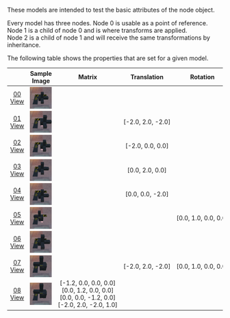 These models are intended to test the basic attributes of the node object.  

Every model has three nodes. Node 0 is usable as a point of reference. Node 1 is a child of node 0 and is where transforms are applied.  
Node 2 is a child of node 1 and will receive the same transformations by inheritance.  

The following table shows the properties that are set for a given model.  

|   | Sample Image | Matrix | Translation | Rotation | Scale |
| :---: | :---: | :---: | :---: | :---: | :---: |
| [00](Node_Attribute_00.gltf)<br>[View](https://bghgary.github.io/glTF-Assets-Viewer/?folder=13&model=0) | [<img src="Figures/Thumbnails/Node_Attribute_00.png" align="middle">](Figures/SampleImages/Node_Attribute_00.png) |   |   |   |   |
| [01](Node_Attribute_01.gltf)<br>[View](https://bghgary.github.io/glTF-Assets-Viewer/?folder=13&model=1) | [<img src="Figures/Thumbnails/Node_Attribute_01.png" align="middle">](Figures/SampleImages/Node_Attribute_01.png) |   | [-2.0,&nbsp;2.0,&nbsp;-2.0] |   |   |
| [02](Node_Attribute_02.gltf)<br>[View](https://bghgary.github.io/glTF-Assets-Viewer/?folder=13&model=2) | [<img src="Figures/Thumbnails/Node_Attribute_02.png" align="middle">](Figures/SampleImages/Node_Attribute_02.png) |   | [-2.0,&nbsp;0.0,&nbsp;0.0] |   |   |
| [03](Node_Attribute_03.gltf)<br>[View](https://bghgary.github.io/glTF-Assets-Viewer/?folder=13&model=3) | [<img src="Figures/Thumbnails/Node_Attribute_03.png" align="middle">](Figures/SampleImages/Node_Attribute_03.png) |   | [0.0,&nbsp;2.0,&nbsp;0.0] |   |   |
| [04](Node_Attribute_04.gltf)<br>[View](https://bghgary.github.io/glTF-Assets-Viewer/?folder=13&model=4) | [<img src="Figures/Thumbnails/Node_Attribute_04.png" align="middle">](Figures/SampleImages/Node_Attribute_04.png) |   | [0.0,&nbsp;0.0,&nbsp;-2.0] |   |   |
| [05](Node_Attribute_05.gltf)<br>[View](https://bghgary.github.io/glTF-Assets-Viewer/?folder=13&model=5) | [<img src="Figures/Thumbnails/Node_Attribute_05.png" align="middle">](Figures/SampleImages/Node_Attribute_05.png) |   |   | [0.0,&nbsp;1.0,&nbsp;0.0,&nbsp;0.0] |   |
| [06](Node_Attribute_06.gltf)<br>[View](https://bghgary.github.io/glTF-Assets-Viewer/?folder=13&model=6) | [<img src="Figures/Thumbnails/Node_Attribute_06.png" align="middle">](Figures/SampleImages/Node_Attribute_06.png) |   |   |   | [1.2,&nbsp;1.2,&nbsp;1.2] |
| [07](Node_Attribute_07.gltf)<br>[View](https://bghgary.github.io/glTF-Assets-Viewer/?folder=13&model=7) | [<img src="Figures/Thumbnails/Node_Attribute_07.png" align="middle">](Figures/SampleImages/Node_Attribute_07.png) |   | [-2.0,&nbsp;2.0,&nbsp;-2.0] | [0.0,&nbsp;1.0,&nbsp;0.0,&nbsp;0.0] | [1.2,&nbsp;1.2,&nbsp;1.2] |
| [08](Node_Attribute_08.gltf)<br>[View](https://bghgary.github.io/glTF-Assets-Viewer/?folder=13&model=8) | [<img src="Figures/Thumbnails/Node_Attribute_08.png" align="middle">](Figures/SampleImages/Node_Attribute_08.png) | [-1.2,&nbsp;0.0,&nbsp;0.0,&nbsp;0.0]<br>[0.0,&nbsp;1.2,&nbsp;0.0,&nbsp;0.0]<br>[0.0,&nbsp;0.0,&nbsp;-1.2,&nbsp;0.0]<br>[-2.0,&nbsp;2.0,&nbsp;-2.0,&nbsp;1.0]<br> |   |   |   |
 
